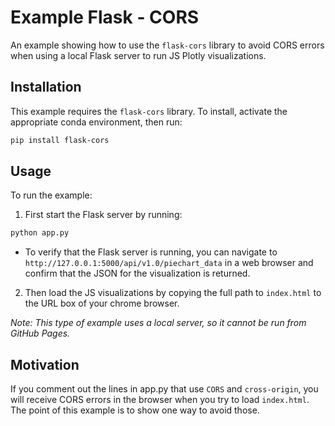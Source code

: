 # Example Flask - CORS

An example showing how to use the `flask-cors` library to avoid CORS errors when using a local Flask server to run JS Plotly visualizations. 

## Installation

This example requires the `flask-cors` library. To install, activate the appropriate conda environment, then run: 

```bash
pip install flask-cors
```

## Usage

To run the example:

1. First start the Flask server by running: 

```bash
python app.py
```

- To verify that the Flask server is running, you can navigate to `http://127.0.0.1:5000/api/v1.0/piechart_data` in a web browser and confirm that the JSON for the visualization is returned. 

2. Then load the JS visualizations by copying the full path to `index.html` to the URL box of your chrome browser. 

*Note: This type of example uses a local server, so it cannot be run from GitHub Pages.*

## Motivation

If you comment out the lines in app.py that use `CORS` and `cross-origin`, you will receive CORS errors in the browser when you try to load `index.html`. The point of this example is to show one way to avoid those.
